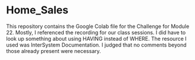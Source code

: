 # Home_Sales
This repository contains the Google Colab file for the Challenge for Module 22. Mostly, I referenced the recording for our class sessions. I did have to look up something about using HAVING instead of WHERE. The resource I used was InterSystem Documentation. I judged that no comments beyond those already present were necessary.

